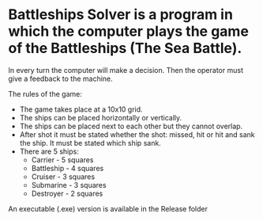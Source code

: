# Battleships Solver is a program in which the computer plays the game of the Battleships (The Sea Battle).
In every turn the computer will make a decision. Then the operator must give a feedback to the machine.

The rules of the game:
* The game takes place at a 10x10 grid.
* The ships can be placed horizontally or vertically.
* The ships can be placed next to each other but they cannot overlap.
* After shot it must be stated whether the shot: missed, hit or hit and sank the ship. It must be stated which ship sank. 
* There are 5 ships:
  * Carrier - 5 squares
  * Battleship - 4 squares
  * Cruiser - 3 squares
  * Submarine - 3 squares
  * Destroyer - 2 squares
  
An executable (.exe) version is available in the Release folder
